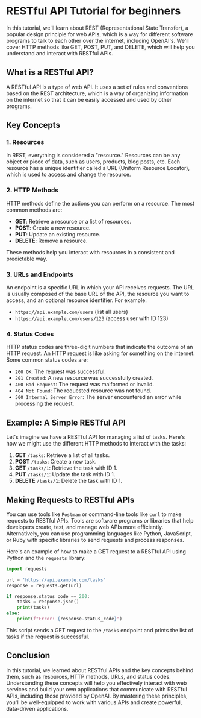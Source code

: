 # RESTful API Tutorial for beginners

In this tutorial, we'll learn about REST (Representational State Transfer), a popular design
principle for web APIs, which is a way for different software programs 
to talk to each other over the internet, including OpenAI's. We'll cover HTTP methods 
like GET, POST, PUT, and DELETE, which will help you understand and interact with RESTful APIs.

## What is a RESTful API?

A RESTful API is a type of web API. It uses a set of rules and conventions based on the REST architecture, which
is a way of organizing information on the internet so that it can be easily accessed and used by other programs. 


## Key Concepts

### 1. Resources

In REST, everything is considered a "resource." Resources can be any object or piece of data, such
as users, products, blog posts, etc. Each resource has a unique identifier called a URL (Uniform
Resource Locator), which is used to access and change the resource.

### 2. HTTP Methods

HTTP methods define the actions you can perform on a resource. The most common methods are:

- **GET**: Retrieve a resource or a list of resources.
- **POST**: Create a new resource.
- **PUT**: Update an existing resource.
- **DELETE**: Remove a resource.

These methods help you interact with resources in a consistent and predictable way.

### 3. URLs and Endpoints

An endpoint is a specific URL in which your API receives requests. The URL is usually composed of the
base URL of the API, the resource you want to access, and an optional resource identifier. For
example:

- `https://api.example.com/users` (list all users)
- `https://api.example.com/users/123` (access user with ID 123)

### 4. Status Codes

HTTP status codes are three-digit numbers that indicate the outcome of an HTTP request. An HTTP request is like asking for something on the internet.  Some common
status codes are:

- `200 OK`: The request was successful.
- `201 Created`: A new resource was successfully created.
- `400 Bad Request`: The request was malformed or invalid.
- `404 Not Found`: The requested resource was not found.
- `500 Internal Server Error`: The server encountered an error while processing the request.
 

## Example: A Simple RESTful API

Let's imagine we have a RESTful API for managing a list of tasks. Here's how we might use the
different HTTP methods to interact with the tasks:

1. **GET** `/tasks`: Retrieve a list of all tasks.
1. **POST** `/tasks`: Create a new task.
1. **GET** `/tasks/1`: Retrieve the task with ID 1.
1. **PUT** `/tasks/1`: Update the task with ID 1.
1. **DELETE** `/tasks/1`: Delete the task with ID 1.

## Making Requests to RESTful APIs

You can use tools like `Postman` or command-line tools like `curl` to make requests to RESTful APIs. 
Tools are software programs or libraries that help developers create, test, and manage web APIs more efficiently.
Alternatively, you can use programming languages like Python, JavaScript, or Ruby with specific
libraries to send requests and process responses.

Here's an example of how to make a GET request to a RESTful API using Python and the `requests`
library:

```python
import requests

url = 'https://api.example.com/tasks'
response = requests.get(url)

if response.status_code == 200:
    tasks = response.json()
    print(tasks)
else:
    print(f"Error: {response.status_code}")
```

This script sends a GET request to the `/tasks` endpoint and prints the list of tasks if the request
is successful.

## Conclusion

In this tutorial, we learned about RESTful APIs and the key concepts behind them, such as resources,
HTTP methods, URLs, and status codes. Understanding these concepts will help you effectively
interact with web services and build your own applications that communicate with RESTful APIs,
including those provided by OpenAI. By mastering these principles, you'll be well-equipped to work
with various APIs and create powerful, data-driven applications.

